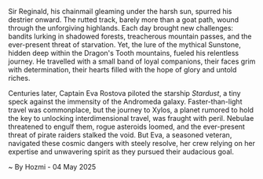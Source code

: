
Sir Reginald, his chainmail gleaming under the harsh sun, spurred his destrier onward.  The rutted track, barely more than a goat path, wound through the unforgiving highlands.  Each day brought new challenges: bandits lurking in shadowed forests, treacherous mountain passes, and the ever-present threat of starvation. Yet, the lure of the mythical Sunstone, hidden deep within the Dragon's Tooth mountains, fueled his relentless journey.  He travelled with a small band of loyal companions, their faces grim with determination, their hearts filled with the hope of glory and untold riches.

Centuries later, Captain Eva Rostova piloted the starship *Stardust*, a tiny speck against the immensity of the Andromeda galaxy.  Faster-than-light travel was commonplace, but the journey to Xylos, a planet rumored to hold the key to unlocking interdimensional travel, was fraught with peril.  Nebulae threatened to engulf them, rogue asteroids loomed, and the ever-present threat of pirate raiders stalked the void.  But Eva, a seasoned veteran, navigated these cosmic dangers with steely resolve, her crew relying on her expertise and unwavering spirit as they pursued their audacious goal.

~ By Hozmi - 04 May 2025
